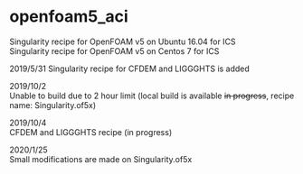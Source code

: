 # openfoam5_aci
Singularity recipe for OpenFOAM v5 on Ubuntu 16.04 for ICS  
Singularity recipe for OpenFOAM v5 on Centos 7 for ICS

2019/5/31
Singularity recipe for CFDEM and LIGGGHTS is added

2019/10/2  
Unable to build due to 2 hour limit (local build is available ~~in progress~~, recipe name: Singularity.of5x)

2019/10/4  
CFDEM and LIGGGHTS recipe (in progress)

2020/1/25  
Small modifications are made on Singularity.of5x

